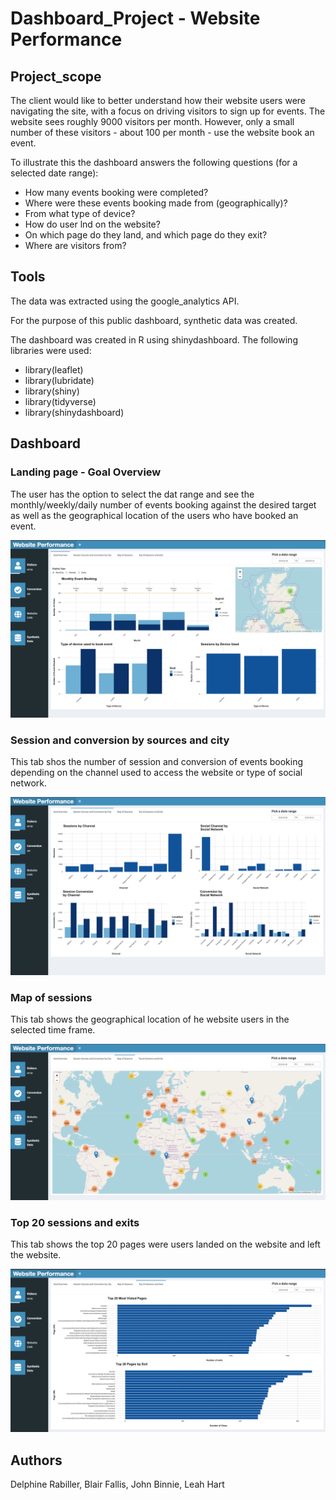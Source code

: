 # Dashboard_Project - Website Performance

## Project_scope

The client would like to better understand how their website users were navigating the site, with a focus on driving visitors 
to sign up for events. The website sees roughly 9000 visitors per month. However, only a small number of these visitors - 
about 100 per month - use the website book an event.

To illustrate this the dashboard answers the following questions (for a selected date range): 
  - How many events booking were completed?
  - Where were these events booking made from (geographically)?
  - From what type of device?
  - How do user lnd on the website?
  - On which page do they land, and which page do they exit?
  - Where are visitors from?

## Tools

The data was extracted using the google_analytics API.

For the purpose of this public dashboard, synthetic data was created. 

The dashboard was created in R using shinydashboard. The following libraries were used: 
- library(leaflet)
- library(lubridate)
- library(shiny)
- library(tidyverse)
- library(shinydashboard)

## Dashboard
### Landing page - Goal Overview
The user has the option to select the dat range and see the monthly/weekly/daily number of events booking against the desired target as well as the geographical location of the users who have booked an event. 

![](/screenshots/goal_overview.jpg)


### Session and conversion by sources and city
This tab shos the number of session and conversion of events booking depending on the channel used to access the website or type of social network. 

![](/screenshots/session_conversion.jpg)

### Map of sessions
This tab shows the geographical location of he website users in the selected time frame. 

![](/screenshots/map_session.jpg)

### Top 20 sessions and exits
This tab shows the top 20 pages were users landed on the website and left the website. 

![](/screenshots/session_exit.jpg)

## Authors
Delphine Rabiller, Blair Fallis, John Binnie, Leah Hart
